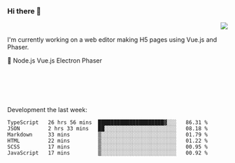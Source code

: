 ### Hi there 👋

<img align="right" src="https://github-readme-stats.vercel.app/api?username=jasonpanggo"/>

<br>
<p align="left">
I'm currently working on a web editor making H5 pages using Vue.js and Phaser.
</p>
<p align="left">
📖 Node.js Vue.js Electron Phaser
</p>
<br>
<br>
<br>
<br>

Development the last week:
<!--START_SECTION:waka-->

```text
TypeScript   26 hrs 56 mins  █████████████████████▓░░░   86.31 %
JSON         2 hrs 33 mins   ██░░░░░░░░░░░░░░░░░░░░░░░   08.18 %
Markdown     33 mins         ▒░░░░░░░░░░░░░░░░░░░░░░░░   01.79 %
HTML         22 mins         ▒░░░░░░░░░░░░░░░░░░░░░░░░   01.22 %
SCSS         17 mins         ▒░░░░░░░░░░░░░░░░░░░░░░░░   00.95 %
JavaScript   17 mins         ▒░░░░░░░░░░░░░░░░░░░░░░░░   00.92 %
```

<!--END_SECTION:waka-->

<!--
**JASONPANGGO/jasonpanggo** is a ✨ _special_ ✨ repository because its `README.md` (this file) appears on your GitHub profile.

Here are some ideas to get you started:

- 🔭 I’m currently working on ...
- 🌱 I’m currently learning ...
- 👯 I’m looking to collaborate on ...
- 🤔 I’m looking for help with ...
- 💬 Ask me about ...
- 📫 How to reach me: ...
- 😄 Pronouns: ...
- ⚡ Fun fact: ...
-->
